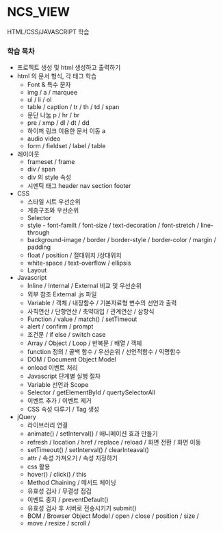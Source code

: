 # NCS_VIEW
HTML/CSS/JAVASCRIPT 학습

### 학습 목차
 * 프로젝트 생성 및 html 생성하고 출력하기
 * html 의 문서 형식, 각 태그 학습
    * Font & 특수 문자
    * img / a / marquee
    * ul / li / ol
    * table / caption / tr / th / td / span
    * 문단 나눔 p / hr / br
    * pre / xmp / dl / dt / dd
    * 하이퍼 링크 이용한 문서 이동 a
    * audio video
    * form / fieldset / label / table
 * 레이아웃
    * frameset / frame
    * div / span
    * div 의 style 속성
    * 시멘틱 태그 header nav section footer
 * CSS
    * 스타일 시트 우선순위
    * 계층구조와 우선순위
    * Selector
    * style - font-familt / font-size / text-decoration / font-stretch / line-through
    * background-image / border / border-style / border-color / margin / padding
    * float / position / 절대위치 /상대위치
    * white-space / text-overflow / ellipsis
    * Layout
 * Javascript
    * Inline / Internal / External 비교 및 우선순위
    * 외부 참조 External .js 파일
    * Variable / 객체 / 내장함수 / 기본자료형 변수의 선언과 출력
    * 사칙연산 / 단항연산 / 축약대입 / 관계연산 / 삼항식
    * Function / value / match() / setTimeout
    * alert / confirm / prompt
    * 조건문 / if else / switch case
    * Array / Object / Loop / 반복문 / 배열 / 객체
    * function 정의 / 골백 함수 / 우선순위 / 선언적함수 / 익명함수
    * DOM / Document Object Model
    * onload 이벤트 처리
    * Javascript 단계별 실행 절차
    * Variable 선언과 Scope
    * Selector / getElementById / quertySelectorAll
    * 이벤트 추가 / 이벤트 제거
    * CSS 속성 다루기 / Tag 생성
 * jQuery
    * 라이브러리 연결
    * animate() / setInterval() / 애니메이션 효과 만들기
    * refresh / location / href / replace / reload / 화면 전환 / 화면 이동
    * setTimeout() / setInterval() / clearInteaval()
    * attr / 속성 가져오기 / 속성 지정하기
    * css 활용
    * hover() / click() / this
    * Method Chaining / 메서드 체이닝
    * 유효성 검사 / 무결성 점검
    * 이벤트 중지 / preventDefault()
    * 유효성 검사 후 서버로 전송시키기 submit()
    * BOM / Browser Object Model / open / close / position / size /
    * move / resize / scroll / 
    